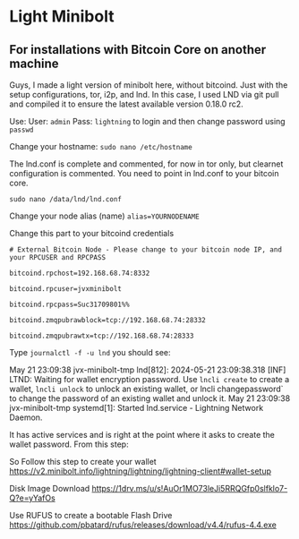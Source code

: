 # Light Minibolt
## For installations with Bitcoin Core on another machine

Guys, I made a light version of minibolt here, without bitcoind. Just with the setup configurations, tor, i2p, and lnd. In this case, I used LND via git pull and compiled it to ensure the latest available version 0.18.0 rc2.

Use: User: `admin` Pass: `lightning` to login and then change password using `passwd`

Change your hostname:
`sudo nano /etc/hostname`

The lnd.conf is complete and commented, for now in tor only, but clearnet configuration is commented.
You need to point in lnd.conf to your bitcoin core.

`sudo nano /data/lnd/lnd.conf`

Change your node alias (name)
`alias=YOURNODENAME`

Change this part to your bitcoind credentials

`# External Bitcoin Node - Please change to your bitcoin node IP, and your RPCUSER and RPCPASS`

`bitcoind.rpchost=192.168.68.74:8332`

`bitcoind.rpcuser=jvxminibolt`

`bitcoind.rpcpass=Suc31709801%%`

`bitcoind.zmqpubrawblock=tcp://192.168.68.74:28332`

`bitcoind.zmqpubrawtx=tcp://192.168.68.74:28333`


Type `journalctl -f -u lnd`
you should see:

May 21 23:09:38 jvx-minibolt-tmp lnd[812]: 2024-05-21 23:09:38.318 [INF] LTND: Waiting for wallet encryption password. Use `lncli create` to create a wallet, `lncli unlock` to unlock an existing wallet, or lncli changepassword` to change the password of an existing wallet and unlock it.
May 21 23:09:38 jvx-minibolt-tmp systemd[1]: Started lnd.service - Lightning Network Daemon.

It has active services and is right at the point where it asks to create the wallet password. From this step:

So Follow this step to create your wallet
https://v2.minibolt.info/lightning/lightning/lightning-client#wallet-setup

Disk Image Download
https://1drv.ms/u/s!AuOr1MO73leJi5RRQGfp0slfklo7-Q?e=yYafOs

Use RUFUS to create a bootable Flash Drive
https://github.com/pbatard/rufus/releases/download/v4.4/rufus-4.4.exe

